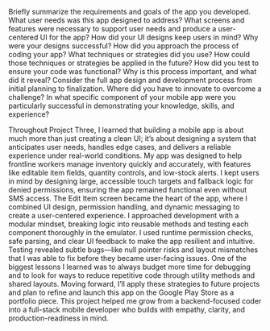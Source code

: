 Briefly summarize the requirements and goals of the app you developed. What user needs was this app designed to address?
What screens and features were necessary to support user needs and produce a user-centered UI for the app? How did your UI designs keep users in mind? Why were your designs successful?
How did you approach the process of coding your app? What techniques or strategies did you use? How could those techniques or strategies be applied in the future?
How did you test to ensure your code was functional? Why is this process important, and what did it reveal?
Consider the full app design and development process from initial planning to finalization. Where did you have to innovate to overcome a challenge?
In what specific component of your mobile app were you particularly successful in demonstrating your knowledge, skills, and experience?


Throughout Project Three, I learned that building a mobile app is about much more than just creating a clean UI; it’s about designing a system that anticipates user needs, handles edge cases, and delivers a reliable experience under real-world conditions. My app was designed to help frontline workers manage inventory quickly and accurately, with features like editable item fields, quantity controls, and low-stock alerts. I kept users in mind by designing large, accessible touch targets and fallback logic for denied permissions, ensuring the app remained functional even without SMS access. The Edit Item screen became the heart of the app, where I combined UI design, permission handling, and dynamic messaging to create a user-centered experience.
I approached development with a modular mindset, breaking logic into reusable methods and testing each component thoroughly in the emulator. I used runtime permission checks, safe parsing, and clear UI feedback to make the app resilient and intuitive. Testing revealed subtle bugs—like null pointer risks and layout mismatches that I was able to fix before they became user-facing issues. One of the biggest lessons I learned was to always budget more time for debugging and to look for ways to reduce repetitive code through utility methods and shared layouts. Moving forward, I’ll apply these strategies to future projects and plan to refine and launch this app on the Google Play Store as a portfolio piece. This project helped me grow from a backend-focused coder into a full-stack mobile developer who builds with empathy, clarity, and production-readiness in mind.
